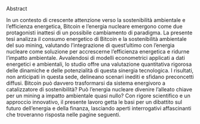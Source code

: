 Abstract

In un contesto di crescente attenzione verso la sostenibilità ambientale e l’efficienza energetica, Bitcoin e l’energia nucleare emergono come due protagonisti inattesi di un possibile cambiamento di paradigma. La presente tesi analizza il consumo energetico di Bitcoin e la sostenibilità ambientale del suo mining, valutando l’integrazione di quest’ultimo con l’energia nucleare come soluzione per accrescerne l’efficienza energetica e ridurne l’impatto ambientale. Avvalendosi di modelli econometrici applicati a dati energetici e ambientali, lo studio offre una valutazione quantitativa rigorosa delle dinamiche e delle potenzialità di questa sinergia tecnologica. I risultati, non anticipati in questa sede, delineano scenari inediti e sfidano preconcetti diffusi. Bitcoin può davvero trasformarsi da sistema energivoro a catalizzatore di sostenibilità? Può l’energia nucleare divenire l’alleato chiave per un mining a impatto ambientale quasi nullo? Con rigore scientifico e un approccio innovativo, il presente lavoro getta le basi per un dibattito sul futuro dell’energia e della finanza, lasciando aperti interrogativi affascinanti che troveranno risposta nelle pagine seguenti.
